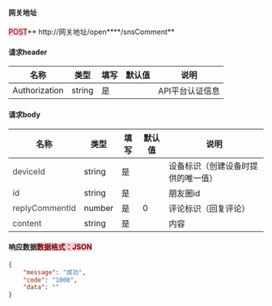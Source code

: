 #### 网关地址
<font style="background:#F8CED3;color:#70000D">POST</font>** http://网关地址/open****/snsComment**

#### 请求header
| **名称** | **类型** | **填写** | **默认值** | **说明** |
| --- | --- | --- | --- | --- |
| Authorization | string | 是 |  | API平台认证信息 |


#### 请求body
| **名称** | **类型** | **填写** | **默认值** | **说明** |
| --- | --- | --- | --- | --- |
| <font style="color:#364149;">deviceId</font> | string | 是 |  | 设备标识（创建设备时提供的唯一值） |
| <font style="color:#364149;background-color:#FAFAFA;">id</font> | string | 是 |  | 朋友圈id |
| <font style="color:#364149;background-color:#FFFFFF;">replyCommentId</font> | number | 是 | 0 | 评论标识（回复评论） |
| <font style="color:#364149;background-color:#FAFAFA;">content</font> | string | 是 |  | 内容 |


#### 响应数据<font style="background:#F8CED3;color:#70000D">数据格式：JSON</font>
```json
{
    "message": "成功",
    "code": "1000",
    "data": ""
}
```



